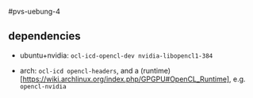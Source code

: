 #pvs-uebung-4

## dependencies

* ubuntu+nvidia: `ocl-icd-opencl-dev nvidia-libopencl1-384`

* arch: `ocl-icd opencl-headers`, and a
(runtime)[https://wiki.archlinux.org/index.php/GPGPU#OpenCL_Runtime],
e.g. `opencl-nvidia`
